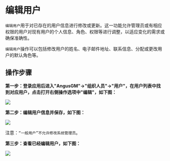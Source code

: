 编辑用户
===

`编辑用户`用于对已存在的用户信息进行修改或更新。这一功能允许管理员或有相应权限的用户对现有用户的个人信息、角色、权限等进行调整，以适应变化的需求或确保准确性。

`编辑用户`操作可以包括修改用户的姓名、电子邮件地址、联系信息、分配或更改用户的默认角色等。

## 操作步骤

**第一步：登录应用后进入"AngusGM"->"组织人员"->"用户"，在用户列表中找到对应用户，点击打开右侧操作选项中"编辑"，如下图：**

![](https://bj-c1-prod-files.xcan.cloud/storage/pubapi/v1/file/user05.png?fid=207887511026925666)

**第二步：编辑用户信息并保存，如下图：**

![](https://bj-c1-prod-files.xcan.cloud/storage/pubapi/v1/file/user06.png?fid=207887511026925668)

注意：`“一般用户”不允许修改系统管理员`。

**第三步：查看已经编辑用户，如下图：**

![](https://bj-c1-prod-files.xcan.cloud/storage/pubapi/v1/file/user04.png?fid=207887511026925664)